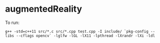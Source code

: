 # augmentedReality

To run:
	
	g++ -std=c++11 src/*.c src/*.cpp test.cpp -I include/ `pkg-config --libs --cflags opencv` -lglfw -lGL -lX11 -lpthread -lXrandr -lXi -ldl
